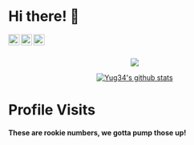 # Hi there! 👋

<a href="https://www.linkedin.com/in/yug-gajjar-34222b18b/" > 
  <img align="left" alt="Linkedin" width="22px" src="https://img.icons8.com/color/48/000000/linkedin.png" />
</a>
<a href="https://github.com/Yug34">
  <img align="left" alt="Github" width="22px" src="https://github.com/fluidicon.png" />
</a>
<a href="https://instagram.com/me_yug/">
  <img align="left" alt="Instagram" width="22px" src="https://www.flaticon.com/svg/static/icons/svg/174/174855.svg" />
</a>

<br/>
<br/>
<p align="center">
  <a href="https://github.com/puf17640" class="rich-diff-level-one">
    <img align="center" src="https://github-readme-stats.vercel.app/api/top-langs/?username=Yug34&theme=dark">
  </a>
</p>

<p align="center">
  <a href="https://github.com/puf17640" class="rich-diff-level-one">
    <img align="center" src="https://github-readme-stats.vercel.app/api?username=Yug34&count_private=true&show_icons=true&theme=dark&line_height=27" alt="Yug34's github stats"/>
  </a>
</p>

# Profile Visits
#### These are rookie numbers, we gotta pump those up!

<img src="https://profile-counter.glitch.me/Yug34/count.svg" alt="" />




<!--
**Yug34/Yug34** is a ✨ _special_ ✨ repository because its `README.md` (this file) appears on your GitHub profile.
Here are some ideas to get you started:
- 🔭 I’m currently working on ...
- 🌱 I’m currently learning ...
- 👯 I’m looking to collaborate on ...
- 🤔 I’m looking for help with ...
- 💬 Ask me about ...
- 📫 How to reach me: ...
- 😄 Pronouns: ...
- ⚡ Fun fact: ...
-->
